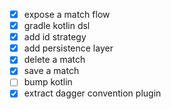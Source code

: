 - [x] expose a match flow
- [x] gradle kotlin dsl
- [x] add id strategy
- [x] add persistence layer
- [x] delete a match
- [x] save a match
- [ ] bump kotlin
- [x] extract dagger convention plugin
